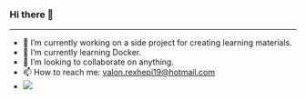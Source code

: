 ### Hi there 👋
_____
- 🔭 I’m currently working on a side project for creating learning materials.
- 🌱 I’m currently learning Docker.
- 👯 I’m looking to collaborate on anything.
- 📫 How to reach me: valon.rexhepi19@hotmail.com
- ![](https://komarev.com/ghpvc/?username=valonrexhepi23&color=blue)
